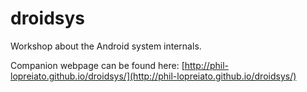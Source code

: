 # droidsys
Workshop about the Android system internals.

Companion webpage can be found here: [http://phil-lopreiato.github.io/droidsys/](http://phil-lopreiato.github.io/droidsys/)
